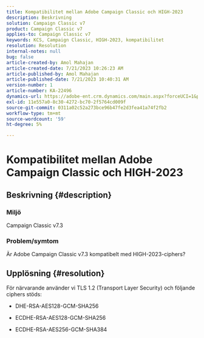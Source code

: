 ```yaml
---
title: Kompatibilitet mellan Adobe Campaign Classic och HIGH-2023
description: Beskrivning
solution: Campaign Classic v7
product: Campaign Classic v7
applies-to: Campaign Classic v7
keywords: KCS, Campaign Classic, HIGH-2023, kompatibilitet
resolution: Resolution
internal-notes: null
bug: false
article-created-by: Amol Mahajan
article-created-date: 7/21/2023 10:26:23 AM
article-published-by: Amol Mahajan
article-published-date: 7/21/2023 10:40:31 AM
version-number: 1
article-number: KA-22496
dynamics-url: https://adobe-ent.crm.dynamics.com/main.aspx?forceUCI=1&pagetype=entityrecord&etn=knowledgearticle&id=ab53f507-b127-ee11-9966-6045bd0067ea
exl-id: 11e557a0-8c30-4272-bc70-2f5764cd009f
source-git-commit: 0311a02c52a273bce96b47fe2d3fea41a74f2fb2
workflow-type: tm+mt
source-wordcount: '59'
ht-degree: 5%

---
```


# Kompatibilitet mellan Adobe Campaign Classic och HIGH-2023

## Beskrivning {#description}


### <b>Miljö</b>

Campaign Classic v7.3



### <b>Problem/symtom</b>

Är Adobe Campaign Classic v7.3 kompatibelt med HIGH-2023-ciphers?


## Upplösning {#resolution}

För närvarande använder vi TLS 1.2 (Transport Layer Security) och följande ciphers stöds:<br>
- DHE-RSA-AES128-GCM-SHA256


- ECDHE-RSA-AES128-GCM-SHA256


- ECDHE-RSA-AES256-GCM-SHA384
